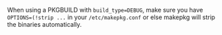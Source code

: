 When using a PKGBUILD with `build_type=DEBUG`, make sure you have `OPTIONS=(!strip ...` in your `/etc/makepkg.conf` or else makepkg will strip the binaries automatically.
